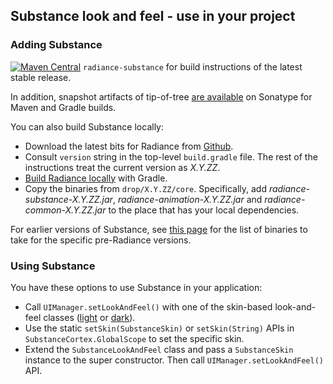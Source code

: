 ## Substance look and feel - use in your project

### Adding Substance

[![Maven Central](https://maven-badges.herokuapp.com/maven-central/org.pushing-pixels/radiance-substance/badge.svg)](https://maven-badges.herokuapp.com/maven-central/org.pushing-pixels/radiance-substance) `radiance-substance` for build instructions of the latest stable release.

In addition, snapshot artifacts of tip-of-tree [are available](https://oss.sonatype.org/content/repositories/snapshots/org/pushing-pixels/) on Sonatype for Maven and Gradle builds.

You can also build Substance locally:

* Download the latest bits for Radiance from [Github](https://github.com/kirill-grouchnikov/radiance).
* Consult `version` string in the top-level `build.gradle` file. The rest of the instructions treat the current version as *X.Y.ZZ*.
* [Build Radiance locally](../building.md) with Gradle.
* Copy the binaries from `drop/X.Y.ZZ/core`. Specifically, add *radiance-substance-X.Y.ZZ.jar*, *radiance-animation-X.Y.ZZ.jar* and *radiance-common-X.Y.ZZ.jar* to the place that has your local dependencies.

For earlier versions of Substance, see [this page](../../archive/older-releases.md) for the list of binaries to take for the specific pre-Radiance versions.

### Using Substance

You have these options to use Substance in your application:

* Call `UIManager.setLookAndFeel()` with one of the skin-based look-and-feel classes ([light](skins/toneddown.md) or [dark](skins/dark.md)).
* Use the static `setSkin(SubstanceSkin)` or `setSkin(String)` APIs in `SubstanceCortex.GlobalScope` to set the specific skin.
* Extend the `SubstanceLookAndFeel` class and pass a `SubstanceSkin` instance to the super constructor. Then call `UIManager.setLookAndFeel()` API.
